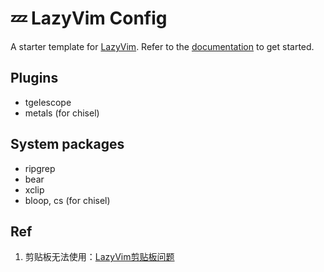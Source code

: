 # 💤 LazyVim Config

A starter template for [LazyVim](https://github.com/LazyVim/LazyVim).
Refer to the [documentation](https://lazyvim.github.io/installation) to get started.

## Plugins
+ tgelescope
+ metals (for chisel)

## System packages
+ ripgrep
+ bear
+ xclip
+ bloop, cs (for chisel)

## Ref
1. 剪贴板无法使用：[LazyVim剪贴板问题](https://github.com/Czzqq/LazyVim)
